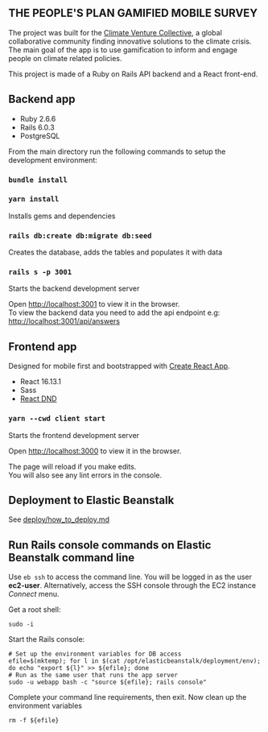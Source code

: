 ## THE PEOPLE'S PLAN GAMIFIED MOBILE SURVEY

The project was built for the [Climate Venture Collective](https://thecvcollective.com/), a global collaborative community finding innovative solutions to the climate crisis. The main goal of the app is to use gamification to inform and engage people on climate related policies.

This project is made of a Ruby on Rails API backend and a React front-end.

## Backend app

* Ruby 2.6.6
* Rails 6.0.3
* PostgreSQL

From the main directory run the following commands to setup the development environment:

### `bundle install`

### `yarn install`

Installs gems and dependencies

### `rails db:create db:migrate db:seed`

Creates the database, adds the tables and populates it with data

### `rails s -p 3001`

Starts the backend development server

Open [http://localhost:3001](http://localhost:3001) to view it in the browser.<br />
To view the backend data you need to add the api endpoint e.g: [http://localhost:3001/api/answers](http://localhost:3001/api/answers)

## Frontend app

Designed for mobile first and bootstrapped with [Create React App](https://github.com/facebook/create-react-app).

* React 16.13.1
* Sass
* [React DND](https://react-dnd.github.io/react-dnd/docs/overview)

### `yarn --cwd client start`

Starts the frontend development server

Open [http://localhost:3000](http://localhost:3000) to view it in the browser.

The page will reload if you make edits.<br />
You will also see any lint errors in the console.

## Deployment to Elastic Beanstalk

See [deploy/how_to_deploy.md](deploy/how_to_deploy.md)

## Run Rails console commands on Elastic Beanstalk command line

Use `eb ssh` to access the command line. You will be logged in as the user **ec2-user**. Alternatively, access the
SSH console through the EC2 instance *Connect* menu.

Get a root shell:

    sudo -i

Start the Rails console:

    # Set up the environment variables for DB access
    efile=$(mktemp); for l in $(cat /opt/elasticbeanstalk/deployment/env); do echo "export ${l}" >> ${efile}; done
    # Run as the same user that runs the app server
    sudo -u webapp bash -c "source ${efile}; rails console" 

Complete your command line requirements, then exit. Now clean up the environment variables

    rm -f ${efile}
